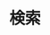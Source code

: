 ---
title: "検索"
slug: "search"
layout: "search"
outputs:
    - html
    - json
#menu:
#    main:
#        weight: -60
#       params: 
#            icon: search
---